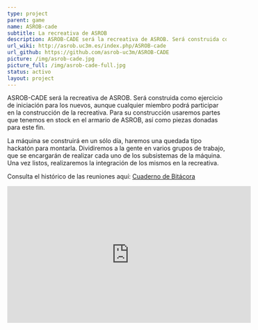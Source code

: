 ```yaml
---
type: project
parent: game
name: ASROB-cade
subtitle: La recreativa de ASROB
description: ASROB-CADE será la recreativa de ASROB. Será construida como ejercicio de iniciación para los nuevos, aunque cualquier miembro podrá participar en la construcción de la recreativa. Para su construcción usaremos partes que tenemos en stock en el armario de ASROB, así como piezas donadas para este fin.
url_wiki: http://asrob.uc3m.es/index.php/ASROB-cade
url_github: https://github.com/asrob-uc3m/ASROB-CADE
picture: /img/asrob-cade.jpg
picture_full: /img/asrob-cade-full.jpg
status: activo
layout: project
---
```


ASROB-CADE será la recreativa de ASROB. Será construida como ejercicio de iniciación para los nuevos, aunque cualquier miembro podrá participar en la construcción de la recreativa. Para su construcción usaremos partes que tenemos en stock en el armario de ASROB, así como piezas donadas para este fin.

La máquina se construirá en un sólo día, haremos una quedada tipo hackatón para montarla. Dividiremos a la gente en varios grupos de trabajo, que se encargarán de realizar cada uno de los subsistemas de la máquina. Una vez listos, realizaremos la integración de los mismos en la recreativa.

Consulta el histórico de las reuniones aquí: [Cuaderno de Bitácora](https://github.com/asrob-uc3m/ASROB-CADE/wiki/Cuaderno-de-Bit%C3%A1cora)

<iframe width="560" height="315" src="https://www.youtube.com/embed/kLzIO5EKpro?rel=0" frameborder="0" allowfullscreen></iframe>
